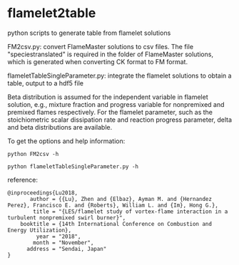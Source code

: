 # flamelet2table
python scripts to generate table from flamelet solutions

FM2csv.py:  convert FlameMaster solutions to csv files. The file "speciestranslated" is required in the folder of FlameMaster solutions, which is generated when converting CK format to FM format. 

flameletTableSingleParameter.py:  integrate the flamelet solutions to obtain a table, output to a hdf5 file

Beta distribution is assumed for the independent variable in flamelet solution, e.g., mixture fraction and progress variable for nonpremixed and premixed flames respectively. For the flamelet parameter, such as the stoichiometric scalar dissipation rate and reaction progress parameter, delta and beta distributions are available.

To get the options and help information:
```
python FM2csv -h
```
```
python flameletTableSingleParameter.py -h
```

reference:
```
@inproceedings{Lu2018,
       author = {{Lu}, Zhen and {Elbaz}, Ayman M. and {Hernandez Perez}, Francisco E. and {Roberts}, William L. and {Im}, Hong G.},
        title = "{LES/flamelet study of vortex-flame interaction in a turbulent nonpremixed swirl burner}",
    booktitle = {14th International Conference on Combustion and Energy Utilization},
         year = "2018",
        month = "November",
      address = "Sendai, Japan"
}
```
